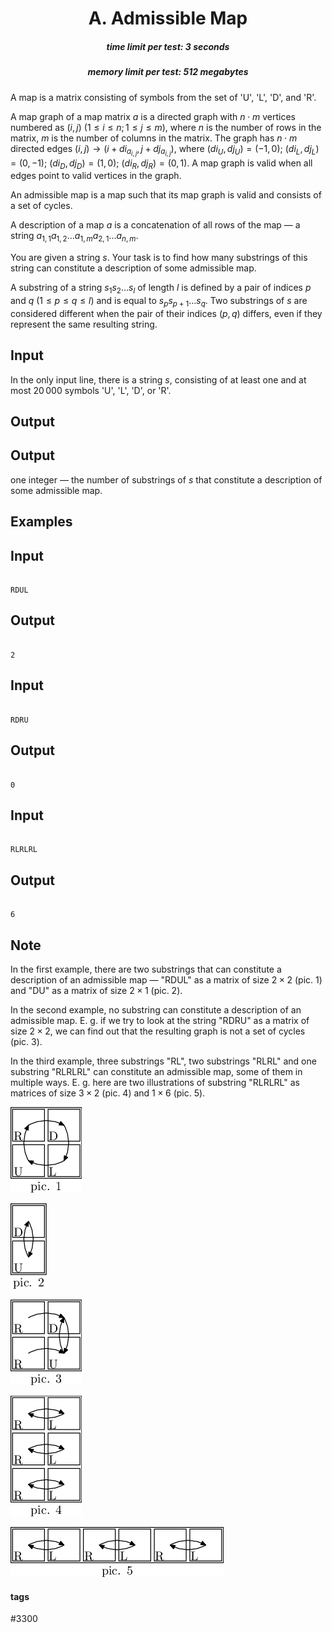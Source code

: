 <h1 style='text-align: center;'> A. Admissible Map</h1>

<h5 style='text-align: center;'>time limit per test: 3 seconds</h5>
<h5 style='text-align: center;'>memory limit per test: 512 megabytes</h5>

A map is a matrix consisting of symbols from the set of 'U', 'L', 'D', and 'R'.

A map graph of a map matrix $a$ is a directed graph with $n \cdot m$ vertices numbered as $(i, j)$ ($1 \le i \le n; 1 \le j \le m$), where $n$ is the number of rows in the matrix, $m$ is the number of columns in the matrix. The graph has $n \cdot m$ directed edges $(i, j) \to (i + di_{a_{i, j}}, j + dj_{a_{i, j}})$, where $(di_U, dj_U) = (-1, 0)$; $(di_L, dj_L) = (0, -1)$; $(di_D, dj_D) = (1, 0)$; $(di_R, dj_R) = (0, 1)$. A map graph is valid when all edges point to valid vertices in the graph.

An admissible map is a map such that its map graph is valid and consists of a set of cycles.

A description of a map $a$ is a concatenation of all rows of the map — a string $a_{1,1} a_{1,2} \ldots a_{1, m} a_{2, 1} \ldots a_{n, m}$.

You are given a string $s$. Your task is to find how many substrings of this string can constitute a description of some admissible map. 

A substring of a string $s_1s_2 \ldots s_l$ of length $l$ is defined by a pair of indices $p$ and $q$ ($1 \le p \le q \le l$) and is equal to $s_ps_{p+1} \ldots s_q$. Two substrings of $s$ are considered different when the pair of their indices $(p, q)$ differs, even if they represent the same resulting string.

## Input

In the only input line, there is a string $s$, consisting of at least one and at most $20\,000$ symbols 'U', 'L', 'D', or 'R'.

## Output

## Output

 one integer — the number of substrings of $s$ that constitute a description of some admissible map.

## Examples

## Input


```

RDUL

```
## Output


```

2

```
## Input


```

RDRU

```
## Output


```

0

```
## Input


```

RLRLRL

```
## Output


```

6

```
## Note

In the first example, there are two substrings that can constitute a description of an admissible map — "RDUL" as a matrix of size $2 \times 2$ (pic. 1) and "DU" as a matrix of size $2 \times 1$ (pic. 2). 

In the second example, no substring can constitute a description of an admissible map. E. g. if we try to look at the string "RDRU" as a matrix of size $2 \times 2$, we can find out that the resulting graph is not a set of cycles (pic. 3).

In the third example, three substrings "RL", two substrings "RLRL" and one substring "RLRLRL" can constitute an admissible map, some of them in multiple ways. E. g. here are two illustrations of substring "RLRLRL" as matrices of size $3 \times 2$ (pic. 4) and $1 \times 6$ (pic. 5).

![](images/52f124988e6ddf65d208cc89e259d28a5cba71e2.png)

![](images/c675e4574e9414d092dc948817a362b850412470.png)

![](images/d4c95acca8959c4f1bcf5e1b5998253e7bde625b.png)

![](images/518e0270f335960c79f2a583dcf368331d935825.png)

![](images/9115297d7e50c445b9a51076285bd75c62dc15cf.png)



#### tags 

#3300 